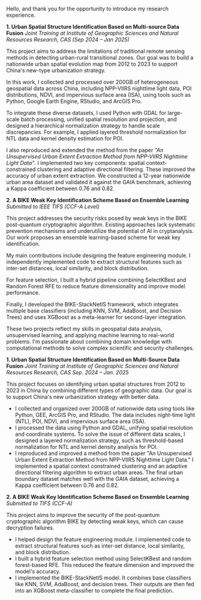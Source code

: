 Hello, and thank you for the opportunity to introduce my research experience.

**1. Urban Spatial Structure Identification Based on Multi-source Data Fusion**
 *Joint Training at Institute of Geographic Sciences and Natural Resources Research, CAS (Sep 2024 – Jan 2025)*

This project aims to address the limitations of traditional remote sensing methods in detecting urban-rural transitional zones. Our goal was to build a nationwide urban spatial evolution map from 2012 to 2023 to support China's new-type urbanization strategy.

In this work, I collected and processed over 200GB of heterogeneous geospatial data across China, including NPP-VIIRS nighttime light data, POI distributions, NDVI, and impervious surface area (ISA), using tools such as Python, Google Earth Engine, RStudio, and ArcGIS Pro.

To integrate these diverse datasets, I used Python with GDAL for large-scale batch processing, unified spatial resolution and projection, and designed a hierarchical normalization strategy to handle scale discrepancies. For example, I applied layered threshold normalization for NTL data and kernel density estimation for POI.

I also reproduced and extended the method from the paper *"An Unsupervised Urban Extent Extraction Method from NPP-VIIRS Nighttime Light Data"*. I implemented two key components: spatial context-constrained clustering and adaptive directional filtering. These improved the accuracy of urban extent extraction. We constructed a 12-year nationwide urban area dataset and validated it against the GAIA benchmark, achieving a Kappa coefficient between 0.76 and 0.82.

**2. A BIKE Weak Key Identification Scheme Based on Ensemble Learning**
 *Submitted to IEEE TIFS (CCF-A Level)*

This project addresses the security risks posed by weak keys in the BIKE post-quantum cryptographic algorithm. Existing approaches lack systematic prevention mechanisms and underutilize the potential of AI in cryptanalysis. Our work proposes an ensemble learning-based scheme for weak key identification.

My main contributions include designing the feature engineering module. I independently implemented code to extract structural features such as inter-set distances, local similarity, and block distribution.

For feature selection, I built a hybrid pipeline combining SelectKBest and Random Forest RFE to reduce feature dimensionality and improve model performance.

Finally, I developed the BIKE-StackNetIS framework, which integrates multiple base classifiers (including KNN, SVM, AdaBoost, and Decision Trees) and uses XGBoost as a meta-learner for second-layer integration.

These two projects reflect my skills in geospatial data analysis, unsupervised learning, and applying machine learning to real-world problems. I'm passionate about combining domain knowledge with computational methods to solve complex scientific and security challenges.

**1. Urban Spatial Structure Identification Based on Multi-Source Data Fusion**
 *Joint Training at Institute of Geographic Sciences and Natural Resources Research, CAS*
 *Sep. 2024 – Jan. 2025*

This project focuses on identifying urban spatial structures from 2012 to 2023 in China by combining different types of geographic data. Our goal is to support China's new urbanization strategy with better data.

- I collected and organized over 200GB of nationwide data using tools like Python, GEE, ArcGIS Pro, and RStudio. The data includes night-time light (NTL), POI, NDVI, and impervious surface area (ISA).
- I processed the data using Python and GDAL, unifying spatial resolution and coordinate systems. To solve the issue of different data scales, I designed a layered normalization strategy, such as threshold-based normalization for NTL and kernel density analysis for POI.
- I reproduced and improved a method from the paper "An Unsupervised Urban Extent Extraction Method from NPP-VIIRS Nighttime Light Data." I implemented a spatial context constrained clustering and an adaptive directional filtering algorithm to extract urban areas. The final urban boundary dataset matches well with the GAIA dataset, achieving a Kappa coefficient between 0.76 and 0.82.

**2. A BIKE Weak Key Identification Scheme Based on Ensemble Learning**
 *Submitted to TIFS (CCF-A)*

This project aims to improve the security of the post-quantum cryptographic algorithm BIKE by detecting weak keys, which can cause decryption failures.

- I helped design the feature engineering module. I implemented code to extract structural features such as inter-set distance, local similarity, and block distribution.
- I built a hybrid feature selection method using SelectKBest and random forest-based RFE. This reduced the feature dimension and improved the model's accuracy.
- I implemented the BIKE-StackNetIS model. It combines base classifiers like KNN, SVM, AdaBoost, and decision trees. Their outputs are then fed into an XGBoost meta-classifier to complete the final prediction.